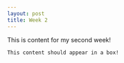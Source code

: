 ```yaml
---
layout: post
title: Week 2
---
```

This is content for my second week!

    This content should appear in a box!
